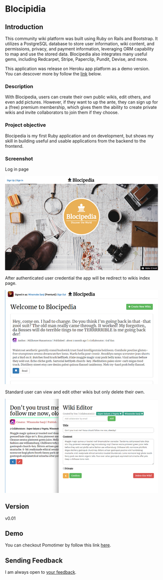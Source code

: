 # Blocipidia

## Introduction
This community wiki platform was built using Ruby on Rails and Bootstrap. It utilizes a PostgreSQL database to store user information, wiki content, and permissions, privacy, and payment information, leveraging ORM capability to map and use the stored data. Blocipedia also integrates many useful gems, including Redcarpet, Stripe, Paperclip, Pundit, Devise, and more.

This application was release on Heroku app platform as a demo version. You can descover more by follow the [link](#Demo) below.

### Description
With Blocipedia, users can create their own public wikis, edit others, and even add pictures. However, if they want to up the ante, they can sign up for a (free) premium membership, which gives them the ability to create private wikis and invite collaborators to join them if they choose.

### Project objective
Blocipedia is my first Ruby application and on development, but shows my skill in building useful and usable applications from the backend to the frontend.

### Screenshot

Log in page

![](app/assets/images/blocipedia_01.jpg)

After authenticated user credential the app will be redirect to wikis index page.

![](app/assets/images/blocipedia_02.jpg)

Standard user can view and edit other wikis but only delete their own.

![](app/assets/images/blocipedia_03.jpg)

## Version
v0.01

## Demo
You can checkout Pomotimer by follow this link [here](https://floating-fortress-24752.herokuapp.com/). 

## Sending Feedback
I am always open to [your feedback](https://github.com/bakhumhlea/blocipidia/issues).
